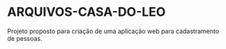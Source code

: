 # ARQUIVOS-CASA-DO-LEO
 Projeto proposto para criação de uma aplicação web para cadastramento de pessoas.

